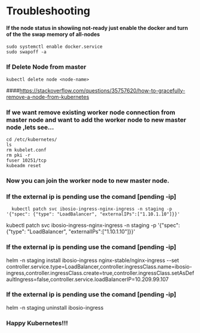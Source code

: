 
# Troubleshooting

#### If the node status in showiing not-ready just enable the docker and turn of the the swap memory of all-nodes

    sudo systemctl enable docker.service
    sudo swapoff -a
    
    
### If Delete Node from master

    kubectl delete node <node-name>
    
####https://stackoverflow.com/questions/35757620/how-to-gracefully-remove-a-node-from-kubernetes
    
### If we want  remove existing worker node connection from master node and want to add the worker node to new master node ,lets see...

    cd /etc/kubernetes/ 
    ls
    rm kubelet.conf
    rm pki -r
    fuser 10251/tcp
    kubeadm reset

### Now you can join the worker node to new master node.

### If the external ip is pending use the comand [pending -ip]

      kubectl patch svc ibosio-ingress-nginx-ingress -n staging -p '{"spec": {"type": "LoadBalancer", "externalIPs":["1.10.1.10"]}}'  
      
  kubectl patch svc ibosio-ingress-nginx-ingress -n staging -p '{"spec": {"type": "LoadBalancer", "externalIPs":["1.10.1.10"]}}'  
### If the external ip is pending use the comand [pending -ip]
  helm -n staging install ibosio-ingress nginx-stable/nginx-ingress --set controller.service.type=LoadBalancer,controller.ingressClass.name=ibosio-ingress,controller.ingressClass.create=true,controller.ingressClass.setAsDefaultIngress=false,controller.service.loadBalancerIP=10.209.99.107
### If the external ip is pending use the comand [pending -ip]
  helm -n staging uninstall ibosio-ingress

  
### Happy Kubernetes!!!
      
